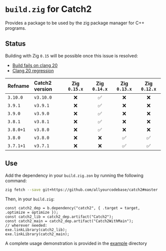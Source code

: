 # `build.zig` for Catch2

Provides a package to be used by the zig package manager for C++ programs.

## Status

Building with Zig `0.15` will be possible once this issue is resolved:
- [Build fails on clang 20](https://github.com/catchorg/Catch2/issues/2991)
- [Clang 20 regression](https://github.com/llvm/llvm-project/issues/140519)

| Refname   | Catch2 version | Zig `0.15.x` | Zig `0.14.x` | Zig `0.13.x` | Zig `0.12.x` |
|:----------|:---------------|:------------:|:------------:|:------------:|:------------:|
| `3.10.0`  | `v3.10.0`      | ❌           | ✅           | ❌           | ❌           |
| `3.9.1`   | `v3.9.1`       | ❌           | ✅           | ❌           | ❌           |
| `3.9.0`   | `v3.9.0`       | ❌           | ✅           | ❌           | ❌           |
| `3.8.1`   | `v3.8.1`       | ❌           | ✅           | ❌           | ❌           |
| `3.8.0+1` | `v3.8.0`       | ❌           | ✅           | ❌           | ❌           |
| `3.8.0`   | `v3.8.0`       | ❌           | ❌           | ✅           | ✅           |
| `3.7.1+1` | `v3.7.1`       | ❌           | ❌           | ✅           | ✅           |

## Use

Add the dependency in your `build.zig.zon` by running the following command:
```bash
zig fetch --save git+https://github.com/allyourcodebase/catch2#master
```

Then, in your `build.zig`:
```zig
const catch2_dep = b.dependency("catch2", { .target = target, .optimize = optimize });
const catch2_lib = catch2_dep.artifact("Catch2");
const catch2_main = catch2_dep.artifact("Catch2WithMain");
// wherever needed:
exe.linkLibrary(catch2_lib);
exe.linkLibrary(catch2_main);
```

A complete usage demonstration is provided in the [example](example) directory
